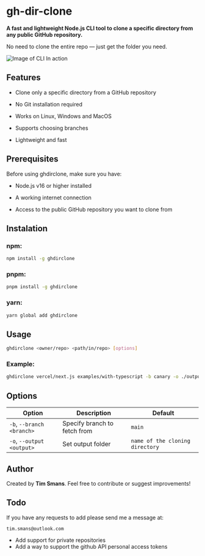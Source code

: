 # gh-dir-clone

**A fast and lightweight Node.js CLI tool to clone a specific directory from any public GitHub repository.**

No need to clone the entire repo — just get the folder you need.

![Image of CLI In action](https://i.imgur.com/C3QzagG.png)


## Features

- Clone only a specific directory from a GitHub repository

- No Git installation required

- Works on Linux, Windows and MacOS

- Supports choosing branches

- Lightweight and fast

## Prerequisites

Before using ghdirclone, make sure you have:

- Node.js v16 or higher installed

- A working internet connection

- Access to the public GitHub repository you want to clone from

## Instalation

### npm:
```bash
npm install -g ghdirclone
```

### pnpm:
```bash
pnpm install -g ghdirclone
```

### yarn:
```bash
yarn global add ghdirclone
```

## Usage

```bash
ghdirclone <owner/repo> <path/in/repo> [options]
```

### Example:
```bash
ghdirclone vercel/next.js examples/with-typescript -b canary -o ./output
```

## Options
| Option                  | Description                  | Default    |
|--------------------------|-------------------------------|------------|
| `-b`, `--branch <branch>` | Specify branch to fetch from  | `main`     |
| `-o`, `--output <output>` | Set output folder             | `name of the cloning directory` |

## Author

Created by **Tim Smans**.
Feel free to contribute or suggest improvements!

## Todo
If you have any requests to add please send me a message at: 

`tim.smans@outlook.com`

- Add support for private repositories
- Add a way to support the github API personal access tokens

